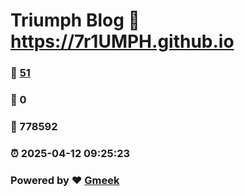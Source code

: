 # Triumph Blog :link: https://7r1UMPH.github.io 
### :page_facing_up: [51](https://7r1UMPH.github.io/tag.html) 
### :speech_balloon: 0 
### :hibiscus: 778592 
### :alarm_clock: 2025-04-12 09:25:23 
### Powered by :heart: [Gmeek](https://github.com/Meekdai/Gmeek)
